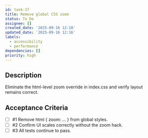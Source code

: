 ```yaml
---
id: task-17
title: Remove global CSS zoom
status: To Do
assignee: []
created_date: '2025-09-16 12:10'
updated_date: '2025-09-16 12:16'
labels:
  - accessibility
  - performance
dependencies: []
priority: high
---
```


## Description

Eliminate the html-level zoom override in index.css and verify layout remains correct.

## Acceptance Criteria
<!-- AC:BEGIN -->
- [ ] #1 Remove html { zoom: ... } from global styles.
- [ ] #2 Confirm UI scales correctly without the zoom hack.
- [ ] #3 All tests continue to pass.
<!-- AC:END -->
